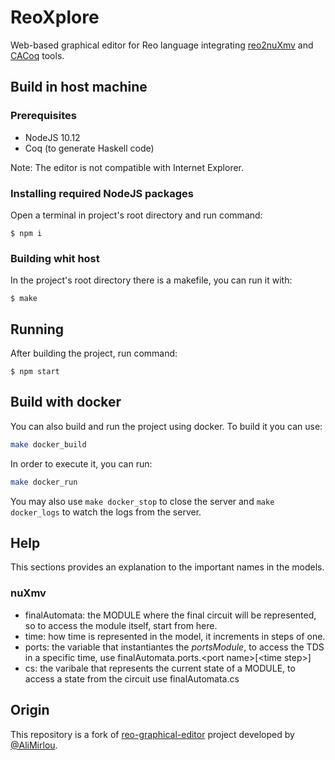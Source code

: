 # ReoXplore
Web-based graphical editor for Reo language integrating [reo2nuXmv](https://github.com/frame-lab/Reo2nuXmv) and [CACoq](https://github.com/frame-lab/CACoq) tools.

## Build in host machine

### Prerequisites
* NodeJS 10.12
* Coq (to generate Haskell code)

Note: The editor is not compatible with Internet Explorer.

### Installing required NodeJS packages
Open a terminal in project's root directory and run command:
```console
$ npm i
```

### Building whit host
In the project's root directory there is a makefile, you can run it with:
```console
$ make
```

## Running
After building the project, run command:
```console
$ npm start
```

## Build with docker

You can also build and run the project using docker.
To build it you can use:
```sh
make docker_build
```

In order to execute it, you can run:
```sh
make docker_run
```

You may also use `make docker_stop` to close the server and `make docker_logs` to watch the logs from the server.

## Help
This sections provides an explanation to the important names in the models.

### nuXmv
- finalAutomata: the MODULE where the final circuit will be represented, so to access the module itself, start from here.
- time: how time is represented in the model, it increments in steps of one.
- ports: the variable that instantiantes the *portsModule*, to access the TDS in a specific time, use finalAutomata.ports.\<port name\>[\<time step\>]
- cs: the varibale that represents the current state of a MODULE, to access a state from the circuit use finalAutomata.cs


## Origin
This repository is a fork of [reo-graphical-editor](https://github.com/ReoLanguage/reo-graphical-editor) project developed by [@AliMirlou](https://github.com/AliMirlou).
